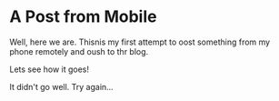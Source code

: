 # A Post from Mobile

Well, here we are. Thisnis my first attempt to oost something from my phone remotely and oush to thr blog. 

Lets see how it goes! 

It didn't go well.  Try again...